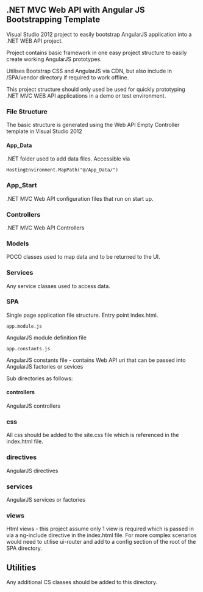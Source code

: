 ## .NET MVC Web API with Angular JS Bootstrapping Template

Visual Studio 2012 project to easily bootstrap AngularJS application into a .NET WEB API project.

Project contains basic framework in one easy project structure to easily create working AngularJS prototypes.

Utilises Bootstrap CSS and AngularJS via CDN, but also include in /SPA/vendor directory if required to work offline.

This project structure should only used be used for quickly prototyping .NET MVC WEB API applications in a demo or test environment.

### File Structure

The basic structure is generated using the Web API Empty Controller template in Visual Studio 2012

#### App_Data

.NET folder used to add data files. Accessible via 

```
HostingEnvironment.MapPath("@/App_Data/")
```

### App_Start

.NET MVC Web API configuration files that run on start up. 

### Controllers

.NET MVC Web API Controllers

### Models

POCO classes used to map data and to be returned to the UI.

### Services

Any service classes used to access data.

### SPA

Single page application file structure. Entry point index.html. 

``` 
app.module.js
```

AngularJS module definition file 

```
app.constants.js
```

AngularJS constants file - contains Web API uri that can be passed into AngularJS factories or sevices


Sub directories as follows:

#### controllers

AngularJS controllers

### css

All css should be added to the site.css file which is referenced in the index.html file.

### directives

AngularJS directives

### services

AngularJS services or factories

### views

Html views - this project assume only 1 view is required which is passed in via a ng-include directive in the index.html file.
For more complex scenarios would need to utilise ui-router and add to a config section of the root of the SPA directory.

## Utilities
Any additional CS classes should be added to this directory.
